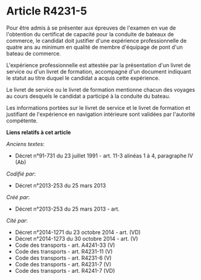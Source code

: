 # Article R4231-5

Pour être admis à se présenter aux épreuves de l'examen en vue de l'obtention du certificat de capacité pour la conduite de
bateaux de commerce, le candidat doit justifier d'une expérience professionnelle de quatre ans au minimum en qualité de
membre d'équipage de pont d'un bateau de commerce.

L'expérience professionnelle est attestée par la présentation d'un livret de service ou d'un livret de formation, accompagné
d'un document indiquant le statut au titre duquel le candidat a acquis cette expérience.

Le livret de service ou le livret de formation mentionne chacun des voyages au cours desquels le candidat a participé à la
conduite du bateau.

Les informations portées sur le livret de service et le livret de formation et justifiant de l'expérience en navigation
intérieure sont validées par l'autorité compétente.

**Liens relatifs à cet article**

_Anciens textes_:

  - Décret n°91-731 du 23 juillet 1991 - art. 11-3 alinéas 1 à 4, paragraphe IV (Ab)

_Codifié par_:

  - Décret n°2013-253 du 25 mars 2013

_Créé par_:

  - Décret n°2013-253 du 25 mars 2013 - art.

_Cité par_:

  - Décret n°2014-1271 du 23 octobre 2014 - art. (VD)
  - Décret n°2014-1273 du 30 octobre 2014 - art. (V)
  - Code des transports - art. A4241-33  (V)
  - Code des transports - art. R4231-11 (V)
  - Code des transports - art. R4231-6 (V)
  - Code des transports - art. R4231-7 (V)
  - Code des transports - art. R4241-7 (VD)
